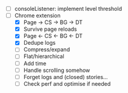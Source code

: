 - [ ] consoleListener: implement level threshold
- [ ] Chrome extension
    - [x] Page -> CS -> BG -> DT
    - [x] Survive page reloads
    - [x] Page <- CS <- BG <- DT
    - [x] Dedupe logs
    - [ ] Compress/expand
    - [ ] Flat/hierarchical
    - [ ] Add time
    - [ ] Handle scrolling somehow
    - [ ] Forget logs and (closed) stories...
    - [ ] Check perf and optimise if needed
